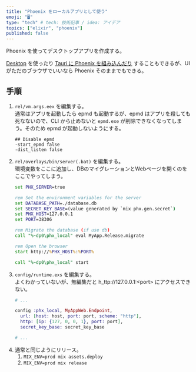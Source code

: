 ```yaml
---
title: "Phoenix をローカルアプリとして使う"
emoji: "🖥️"
type: "tech" # tech: 技術記事 / idea: アイデア
topics: ["elixir", "phoenix"]
published: false
---
```


Phoenix を使ってデスクトップアプリを作成する。

[Desktop](https://github.com/elixir-desktop/desktop) を使ったり [Tauri に Phoenix を組み込んだり](https://github.com/dieharders/example-tauri-python-server-sidecar/tree/master) することもできるが、UIがただのブラウザでいいなら Phoenix そのままでもできる。

## 手順

1. `rel/vm.args.eex` を編集する。  
   通常はアプリを起動したら epmd も起動するが、epmd はアプリを殺しても死なないので、CLI から止めないと `epmd.exe` が削除できなくなってしまう。そのため epmd が起動しないようにする。
   ```
   ## Disable epmd
   -start_epmd false
   -dist_listen false
   ```
2. `rel/overlays/bin/server(.bat)` を編集する。  
   環境変数をここに追加し、DBのマイグレーションとWebページを開くのをここでやってしまう。
   ```bat
   set PHX_SERVER=true

   rem Set the environment variables for the server
   set DATABASE_PATH=./database.db
   set SECRET_KEY_BASE=(value generated by `mix phx.gen.secret`)
   set PHX_HOST=127.0.0.1
   set PORT=38306

   rem Migrate the database (if use db)
   call "%~dp0\phx_local" eval MyApp.Release.migrate

   rem Open the browser
   start http://%PHX_HOST%:%PORT%

   call "%~dp0\phx_local" start
   ```
3. `config/runtime.exs` を編集する。  
   よくわかっていないが、無編集だと h_ttp://127.0.0.1:\<port\> にアクセスできない。
   ```elixir
   # ...

   config :phx_local, MyAppWeb.Endpoint,
     url: [host: host, port: port, scheme: "http"],
     http: [ip: {127, 0, 0, 1}, port: port],
     secret_key_base: secret_key_base

   # ...
   ```
4. 通常と同じようにリリース。
   1. `MIX_ENV=prod mix assets.deploy`
   2. `MIX_ENV=prod mix release`

